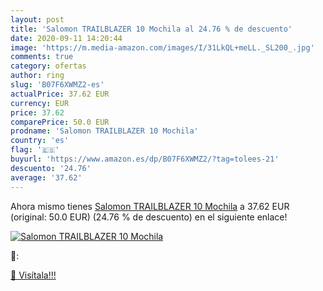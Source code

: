 ```yaml
---
layout: post
title: 'Salomon TRAILBLAZER 10 Mochila al 24.76 % de descuento'
date: 2020-09-11 14:20:44
image: 'https://m.media-amazon.com/images/I/31LkQL+meLL._SL200_.jpg'
comments: true
category: ofertas
author: ring
slug: 'B07F6XWMZ2-es'
actualPrice: 37.62 EUR
currency: EUR
price: 37.62
comparePrice: 50.0 EUR
prodname: 'Salomon TRAILBLAZER 10 Mochila'
country: 'es'
flag: '🇪🇸'
buyurl: 'https://www.amazon.es/dp/B07F6XWMZ2/?tag=tolees-21'
descuento: '24.76'
average: '37.62'
---
```


Ahora mismo tienes [Salomon TRAILBLAZER 10 Mochila](https://www.amazon.es/dp/B07F6XWMZ2/?tag=tolees-21) a 37.62 EUR (original: 50.0 EUR) (24.76 %  de descuento) en el siguiente enlace!

[![Salomon TRAILBLAZER 10 Mochila](https://m.media-amazon.com/images/I/31LkQL+meLL._SL200_.jpg)](https://www.amazon.es/dp/B07F6XWMZ2/?tag=tolees-21)

🔎:


[🛒 Visítala!!!](https://www.amazon.es/dp/B07F6XWMZ2/?tag=tolees-21)
